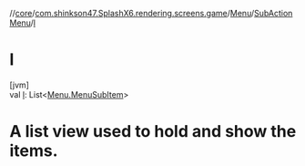 //[core](../../../../index.md)/[com.shinkson47.SplashX6.rendering.screens.game](../../index.md)/[Menu](../index.md)/[SubActionMenu](index.md)/[l](l.md)

# l

[jvm]\
val [l](l.md): List&lt;[Menu.MenuSubItem](../-menu-sub-item/index.md)&gt;

# A list view used to hold and show the items.
